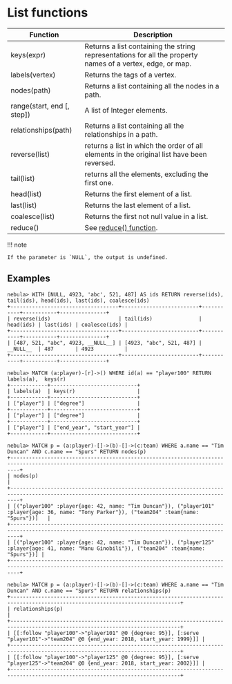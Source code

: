 # List functions

| Function| Description |
| ----  |  ----|
| keys(expr) | Returns a list containing the string representations for all the property names of a vertex, edge, or map. |
| labels(vertex) | Returns the tags of a vertex. |
| nodes(path) | Returns a list containing all the nodes in a path. |
| range(start, end [, step]) | A list of Integer elements. |
| relationships(path)  | Returns a list containing all the relationships in a path. |
| reverse(list) | returns a list in which the order of all elements in the original list have been reversed. |\
| tail(list) | returns all the elements, excluding the first one. |
| head(list) | Returns the first element of a list. |
| last(list) | Returns the last element of a list. |
| coalesce(list) | Returns the first not null value in a list. |
| reduce() | See [reduce() function](./11.reduce.md). |

!!! note

    If the parameter is `NULL`, the output is undefined.

## Examples

```ngql
nebula> WITH [NULL, 4923, 'abc', 521, 487] AS ids RETURN reverse(ids), tail(ids), head(ids), last(ids), coalesce(ids)
+-----------------------------------+-------------------------+-----------+-----------+---------------+
| reverse(ids)                      | tail(ids)               | head(ids) | last(ids) | coalesce(ids) |
+-----------------------------------+-------------------------+-----------+-----------+---------------+
| [487, 521, "abc", 4923, __NULL__] | [4923, "abc", 521, 487] | __NULL__  | 487       | 4923          |
+-----------------------------------+-------------------------+-----------+-----------+---------------+

nebula> MATCH (a:player)-[r]->() WHERE id(a) == "player100" RETURN labels(a),  keys(r)
+------------+----------------------------+
| labels(a)  | keys(r)                    |
+------------+----------------------------+
| ["player"] | ["degree"]                 |
+------------+----------------------------+
| ["player"] | ["degree"]                 |
+------------+----------------------------+
| ["player"] | ["end_year", "start_year"] |
+------------+----------------------------+

nebula> MATCH p = (a:player)-[]->(b)-[]->(c:team) WHERE a.name == "Tim Duncan" AND c.name == "Spurs" RETURN nodes(p)
+-----------------------------------------------------------------------------------------------------------------------------------------------+
| nodes(p)                                                                                                                                      |
+-----------------------------------------------------------------------------------------------------------------------------------------------+
| [("player100" :player{age: 42, name: "Tim Duncan"}), ("player101" :player{age: 36, name: "Tony Parker"}), ("team204" :team{name: "Spurs"})]   |
+-----------------------------------------------------------------------------------------------------------------------------------------------+
| [("player100" :player{age: 42, name: "Tim Duncan"}), ("player125" :player{age: 41, name: "Manu Ginobili"}), ("team204" :team{name: "Spurs"})] |
+-----------------------------------------------------------------------------------------------------------------------------------------------+

nebula> MATCH p = (a:player)-[]->(b)-[]->(c:team) WHERE a.name == "Tim Duncan" AND c.name == "Spurs" RETURN relationships(p)
+-----------------------------------------------------------------------------------------------------------------------------+
| relationships(p)                                                                                                            |
+-----------------------------------------------------------------------------------------------------------------------------+
| [[:follow "player100"->"player101" @0 {degree: 95}], [:serve "player101"->"team204" @0 {end_year: 2018, start_year: 1999}]] |
+-----------------------------------------------------------------------------------------------------------------------------+
| [[:follow "player100"->"player125" @0 {degree: 95}], [:serve "player125"->"team204" @0 {end_year: 2018, start_year: 2002}]] |
+-----------------------------------------------------------------------------------------------------------------------------+

```
